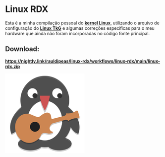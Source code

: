 # Linux RDX
Esta é a minha compilação pessoal do [**kernel Linux**](https://kernel.org/), utilizando o arquivo de configuração do [**Linux TkG**](https://raw.githubusercontent.com/Frogging-Family/linux-tkg/master/linux-tkg-config/5.10/config.x86_64) e algumas correções específicas para o meu hardware que ainda não foram incorporadas no código fonte principal.

## Download:
**https://nightly.link/rauldipeas/linux-rdx/workflows/linux-rdx/main/linux-rdx.zip**

![](logo.png)